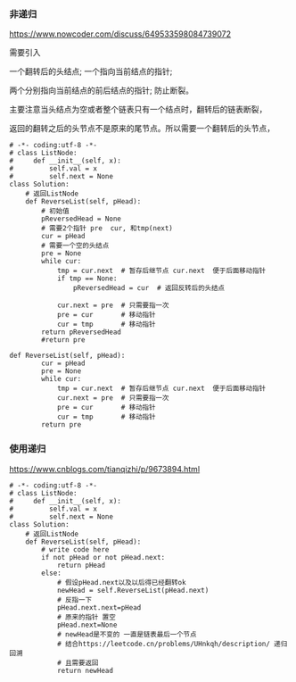 ### 非递归
https://www.nowcoder.com/discuss/649533598084739072

需要引入

一个翻转后的头结点;   一个指向当前结点的指针;   

两个分别指向当前结点的前后结点的指针;  防止断裂。

主要注意当头结点为空或者整个链表只有一个结点时，翻转后的链表断裂，

返回的翻转之后的头节点不是原来的尾节点。所以需要一个翻转后的头节点，



```python3
# -*- coding:utf-8 -*-
# class ListNode:
#     def __init__(self, x):
#         self.val = x
#         self.next = None
class Solution:
    # 返回ListNode
    def ReverseList(self, pHead):
        # 初始值
        pReversedHead = None
        # 需要2个指针 pre  cur, 和tmp(next) 
        cur = pHead
        # 需要一个空的头结点
        pre = None
        while cur:
            tmp = cur.next  # 暂存后继节点 cur.next  便于后面移动指针
            if tmp == None:
                pReversedHead = cur  # 返回反转后的头结点
                
            cur.next = pre  # 只需要指一次
            pre = cur       # 移动指针
            cur = tmp       # 移动指针
        return pReversedHead
        #return pre

def ReverseList(self, pHead):
        cur = pHead
        pre = None
        while cur:
            tmp = cur.next  # 暂存后继节点 cur.next  便于后面移动指针
            cur.next = pre  # 只需要指一次
            pre = cur       # 移动指针
            cur = tmp       # 移动指针
        return pre
```

### 使用递归

https://www.cnblogs.com/tianqizhi/p/9673894.html

```python3
# -*- coding:utf-8 -*-
# class ListNode:
#     def __init__(self, x):
#         self.val = x
#         self.next = None
class Solution:
    # 返回ListNode
    def ReverseList(self, pHead):
        # write code here
        if not pHead or not pHead.next:
            return pHead
        else:
            # 假设pHead.next以及以后得已经翻转ok
            newHead = self.ReverseList(pHead.next)
            # 反指一下
            pHead.next.next=pHead
            # 原来的指针 置空
            pHead.next=None
            # newHead是不变的 一直是链表最后一个节点 
            # 结合https://leetcode.cn/problems/UHnkqh/description/ 递归 回溯
            # 且需要返回
            return newHead          
```    

